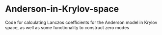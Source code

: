 # Anderson-in-Krylov-space
Code for calculating Lanczos coefficients for the Anderson model in Krylov space, as well as some functionality to construct zero modes
